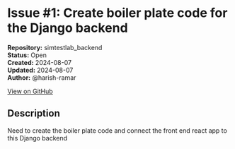 # Issue #1: Create boiler plate code for the Django backend

**Repository:** simtestlab_backend  
**Status:** Open  
**Created:** 2024-08-07  
**Updated:** 2024-08-07  
**Author:** @harish-ramar  

[View on GitHub](https://github.com/Simtestlab/simtestlab_backend/issues/1)

## Description

Need to create the boiler plate code and connect the front end react app to this Django backend